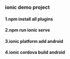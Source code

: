 ### ionic demo project
#### 1.npm install all plugins
#### 2.npm run ionic serve
#### 3.ionic platform add android
#### 4.ionic cordova build android
